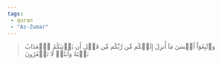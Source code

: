 ```yaml
---
tags: 
 - quran 
 - "Az-Zumar"
---
```


> وَٱتَّبِعُوٓاْ أَحۡسَنَ مَآ أُنزِلَ إِلَيۡكُم مِّن رَّبِّكُم مِّن قَبۡلِ أَن يَأۡتِيَكُمُ ٱلۡعَذَابُ بَغۡتَةٗ وَأَنتُمۡ لَا تَشۡعُرُونَ
